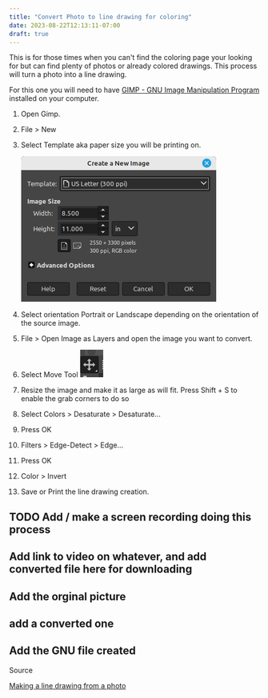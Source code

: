 ```yaml
---
title: "Convert Photo to line drawing for coloring"
date: 2023-08-22T12:13:11-07:00
draft: true
---
```


This is for those times when you can't find the coloring page your looking for but can find plenty of photos or already colored drawings. This process will turn a photo into a line drawing.


For this one you will need to have [GIMP - GNU Image Manipulation Program](https://www.gimp.org/downloads/) installed on your computer.

1. Open Gimp.
2. File > New
3. Select Template aka paper size you will be printing on. 
   
   ![Select Template Size and orientation](CreateNewImage.png)

4. Select orientation Portrait or Landscape depending on the orientation of the source image.
5. File > Open Image as Layers and open the image you want to convert.
6. Select Move Tool ![Move Tool](MoveTool.png)
7. Resize the image and make it as large as will fit. Press Shift + S to enable the grab corners to do so
8.  Select Colors > Desaturate > Desaturate...
9.  Press OK
10. Filters > Edge-Detect > Edge...
11. Press OK
12. Color > Invert
13. Save or Print the line drawing creation.

## TODO Add / make a screen recording doing this process

## Add link to video on whatever, and add converted file here for downloading

## Add the orginal picture

## add a converted one

## Add the GNU file created



Source 

[Making a line drawing from a photo](https://www.reddit.com/r/GIMP/comments/edjrzn/making_a_line_drawing_from_a_photo/)